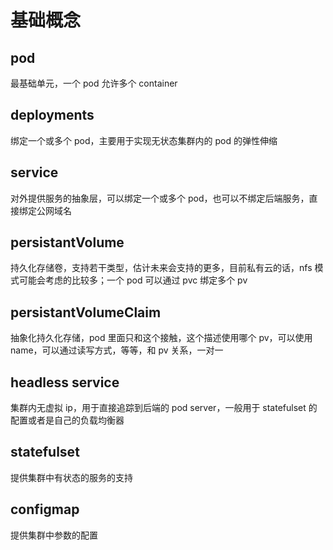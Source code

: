 # 基础概念

## pod

最基础单元，一个 pod 允许多个 container

## deployments

绑定一个或多个 pod，主要用于实现无状态集群内的 pod 的弹性伸缩

## service

对外提供服务的抽象层，可以绑定一个或多个 pod，也可以不绑定后端服务，直接绑定公网域名

## persistantVolume

持久化存储卷，支持若干类型，估计未来会支持的更多，目前私有云的话，nfs 模式可能会考虑的比较多；一个 pod 可以通过 pvc 绑定多个 pv

## persistantVolumeClaim

抽象化持久化存储，pod 里面只和这个接触，这个描述使用哪个 pv，可以使用 name，可以通过读写方式，等等，和 pv 关系，一对一

## headless service

集群内无虚拟 ip，用于直接追踪到后端的 pod server，一般用于 statefulset 的配置或者是自己的负载均衡器

## statefulset

提供集群中有状态的服务的支持

## configmap

提供集群中参数的配置
